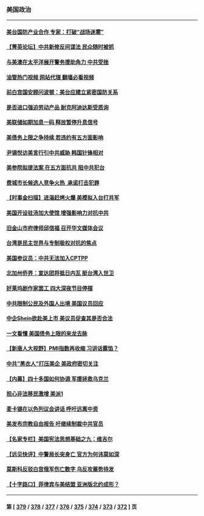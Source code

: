 ### 美国政治
---
#### [美台国防产业合作 专家：打破“战场迷雾”](../../pages/ncid1078159/n13987469.md?05040845) 
#### [【菁英论坛】中共新修反间谍法 民众随时被抓](../../pages/ncid1078159/n13987511.md?05040845) 
#### [与美澳在太平洋展开警务援助角力 中共受挫](../../pages/ncid1078159/n13987499.md?05040845) 
#### [油管热门视频 网站代理 翻墙必看视频](http://138.2.39.72:81/youtube.html?epic-marker?05040845)
#### [前白宫国安顾问波顿：美台应建立紧密国防关系](../../pages/ncid1078159/n13987521.md?05040845) 
#### [是否进口强迫劳动产品 耐克阿迪达斯受质询](../../pages/ncid1078159/n13987446.md?05040845) 
#### [美联储如期加息一码 释放暂停升息信号](../../pages/ncid1078159/n13987490.md?05040845) 
#### [美债务上限之争持续 若违约有五方面影响](../../pages/ncid1078159/n13987396.md?05040845) 
#### [尹锡悦访美言行引中共威胁 韩国针锋相对](../../pages/ncid1078159/n13987472.md?05040845) 
#### [美参院拟提法案 在五方面抗共 阻中共犯台](../../pages/ncid1078159/n13987463.md?05040845) 
#### [费城市长候选人竞争火热  承诺打击犯罪](../../pages/ncid1078159/n13987444.md?05040845) 
#### [【时事金扫描】进淄赶烤火爆 美模拟入台打共军](../../pages/ncid1078159/n13987410.md?05040845) 
#### [美国开设驻汤加大使馆 增强影响力对抗中共](../../pages/ncid1078159/n13987070.md?05040845) 
#### [旧金山市府律师邱信福 召开华文媒体会议](../../pages/ncid1078159/n13987104.md?05040845) 
#### [台湾是民主世界与专制极权对抗的焦点](../../pages/ncid1078159/n13987090.md?05040845) 
#### [美国参议员：中共无法加入CPTPP](../../pages/ncid1078159/n13986982.md?05040845) 
#### [北加州侨界：宣达团将抵日内瓦 挺台湾入世卫](../../pages/ncid1078159/n13986981.md?05040845) 
#### [好莱坞剧作家罢工 四大深夜节目停摆](../../pages/ncid1078159/n13986950.md?05040845) 
#### [中共限制公民及外国人出境 美国议员回应](../../pages/ncid1078159/n13986880.md?05040845) 
#### [中企Shein欲赴美上市 美议员促查其是否合法](../../pages/ncid1078159/n13986802.md?05040845) 
#### [一文看懂 美国债务上限的来龙去脉](../../pages/ncid1078159/n13986652.md?05040845) 
#### [【新唐人大视野】PMI指数再收缩 习讲话露馅？](../../pages/ncid1078159/n13986651.md?05040845) 
#### [中共“黑衣人”打压美企 美政府密切关注](../../pages/ncid1078159/n13986736.md?05040845) 
#### [【内幕】四十多国如何协调 军援拯救乌克兰](../../pages/ncid1078159/n13986661.md?05040845) 
#### [担心非法移民激增 美派1](../../pages/ncid1078159/n13986720.md?05040845) 
#### [麦卡锡在以色列议会讲话 呼吁远离中资](../../pages/ncid1078159/n13986703.md?05040845) 
#### [美发布宗教自由报告 吁继续制裁中共官员](../../pages/ncid1078159/n13986700.md?05040845) 
#### [【名家专栏】美国宪法思想基础之九：维吉尔](../../pages/ncid1078159/n13982835.md?05040845) 
#### [【远见快评】中警局长突身亡 官方为何讳莫如深](../../pages/ncid1078159/n13986628.md?05040845) 
#### [莫斯科反驳白宫俄军伤亡数字 乌反攻蓄势待发](../../pages/ncid1078159/n13986517.md?05040845) 
#### [【十字路口】菲律宾与美结盟 亚洲版北约成形？](../../pages/ncid1078159/n13986545.md?05040845) 

---
#### 第 [ [379](./379.md?05040845) / [378](./378.md?05040845) / [377](./377.md?05040845) / [376](./376.md?05040845) / [375](./375.md?05040845) / [374](./374.md?05040845) / [373](./373.md?05040845) / [372](./372.md?05040845) ] 页
